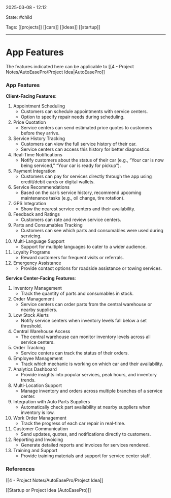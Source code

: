 2025-03-08 - 12:12

State: #child 

Tags: [[projects]] [[cars]] [[ideas]] [[startup]]
_____
# App Features

The features indicated here can be applicable to [[4 - Project Notes/AutoEasePro/Project Idea|AutoEasePro]]

### App Features

**Client-Facing Features**:
1. Appointment Scheduling
    - Customers can schedule appointments with service centers.
    - Option to specify repair needs during scheduling.
2. Price Quotation
    - Service centers can send estimated price quotes to customers before they arrive.
3. Service History Tracking
    - Customers can view the full service history of their car.
    - Service centers can access this history for better diagnostics.
4. Real-Time Notifications
    - Notify customers about the status of their car (e.g., “Your car is now being serviced,” “Your car is ready for pickup”).
5. Payment Integration
    - Customers can pay for services directly through the app using credit/debit cards or digital wallets.
6. Service Recommendations
    - Based on the car’s service history, recommend upcoming maintenance tasks (e.g., oil change, tire rotation).
7. GPS Integration
    - Show the nearest service centers and their availability.
8. Feedback and Ratings
    - Customers can rate and review service centers.
9. Parts and Consumables Tracking
    - Customers can see which parts and consumables were used during servicing.
10. Multi-Language Support
    - Support for multiple languages to cater to a wider audience.
11. Loyalty Programs
    - Reward customers for frequent visits or referrals.
12. Emergency Assistance
    - Provide contact options for roadside assistance or towing services.

**Service Center-Facing Features**:
1. Inventory Management
    - Track the quantity of parts and consumables in stock.
2. Order Management
    - Service centers can order parts from the central warehouse or nearby suppliers.
3. Low Stock Alerts
    - Notify service centers when inventory levels fall below a set threshold.
4. Central Warehouse Access
    - The central warehouse can monitor inventory levels across all service centers.
5. Order Tracking
    - Service centers can track the status of their orders.
6. Employee Management
    - Track which mechanic is working on which car and their availability.
7. Analytics Dashboard
    - Provide insights into popular services, peak hours, and inventory trends.
8. Multi-Location Support
    - Manage inventory and orders across multiple branches of a service center.
9. Integration with Auto Parts Suppliers
    - Automatically check part availability at nearby suppliers when inventory is low.
10. Work Order Management
    - Track the progress of each car repair in real-time.
11. Customer Communication
    - Send updates, quotes, and notifications directly to customers.
12. Reporting and Invoicing
    - Generate detailed reports and invoices for services rendered.
13. Training and Support
    - Provide training materials and support for service center staff.

### References

[[4 - Project Notes/AutoEasePro/Project Idea]]

[[Startup or Project Idea (AutoEasePro)]]
